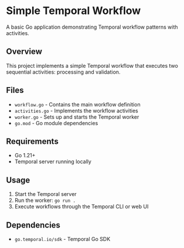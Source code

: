 # Simple Temporal Workflow

A basic Go application demonstrating Temporal workflow patterns with activities.

## Overview

This project implements a simple Temporal workflow that executes two sequential activities: processing and validation.

## Files

- `workflow.go` - Contains the main workflow definition
- `activities.go` - Implements the workflow activities
- `worker.go` - Sets up and starts the Temporal worker
- `go.mod` - Go module dependencies

## Requirements

- Go 1.21+
- Temporal server running locally

## Usage

1. Start the Temporal server
2. Run the worker: `go run .`
3. Execute workflows through the Temporal CLI or web UI

## Dependencies

- `go.temporal.io/sdk` - Temporal Go SDK